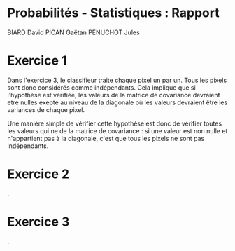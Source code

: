 # Probabilités - Statistiques : Rapport

BIARD David
PICAN Gaëtan
PENUCHOT Jules

# Exercice 1
Dans l'exercice 3, le classifieur traite chaque pixel un par un. Tous les pixels sont donc considérés comme indépendants. Cela implique que si l'hypothèse est vérifiée, les valeurs de la matrice de covariance devraient etre nulles exepté au niveau de la diagonale où les valeurs devraient être les variances de chaque pixel.

Une manière simple de vérifier cette hypothèse est donc de vérifier toutes les valeurs qui ne de la matrice de covariance : si une valeur est non nulle et n'appartient pas à la diagonale, c'est que tous les pixels ne sont pas indépendants.




# Exercice 2

.

# Exercice 3

.
